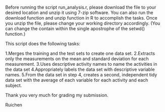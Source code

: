Before running the script run_analysis.r, please download the file to your desired location and unzip it using 7-zip software. You can also run the download function and unzip function in R to accomplish the tasks.
Once you unzip the file, please change your working directory accordingly. (You can change the contain within the single apostrophe of the setwd() function.)

This script does the following tasks:

1.Merges the training and the test sets to create one data set.
2.Extracts only the measurements on the mean and standard deviation for each measurement.
3.Uses descriptive activity names to name the activities in the data set
4.Appropriately labels the data set with descriptive variable names.
5.From the data set in step 4, creates a second, independent tidy data set with the average of each variable for each activity and each subject.

Thank you very much for grading my submission.

Ruichen
